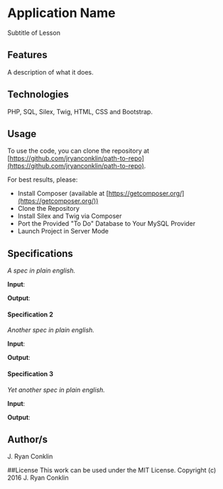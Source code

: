 # Application Name
Subtitle of Lesson

## Features
A description of what it does.

## Technologies

PHP, SQL, Silex, Twig, HTML, CSS and Bootstrap.

## Usage

To use the code, you can clone the repository at [https://github.com/jryanconklin/path-to-repo](https://github.com/jryanconklin/path-to-repo).

For best results, please:

- Install Composer (available at [https://getcomposer.org/](https://getcomposer.org/))
- Clone the Repository
- Install Silex and Twig via Composer
- Port the Provided "To Do" Database to Your MySQL Provider
- Launch Project in Server Mode

## Specifications

*A spec in plain english.*

__Input__:

__Output__:

#### Specification 2 ####
*Another spec in plain english.*

__Input__:

__Output__:

#### Specification 3 ####
*Yet another spec in plain english.*

__Input__:

__Output__:

## Author/s
J. Ryan Conklin

##License
This work can be used under the MIT License.
Copyright (c) 2016 J. Ryan Conklin
